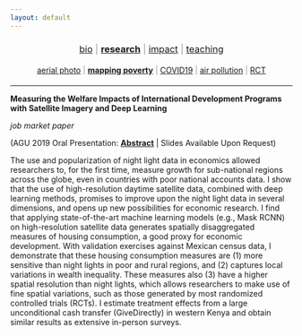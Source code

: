 ```yaml
---
layout: default
---
```


<div align="center">
	<h3 style="color: #999; font-weight: 400;">
	<a href="http://luna-yue-huang.com/index.html">bio</a> | <a href="http://luna-yue-huang.com/research.html"><b>research</b></a> | <a href="http://luna-yue-huang.com/impact.html">impact</a> | <a href="http://luna-yue-huang.com/teaching.html">teaching</a><br>
	</h3>
</div>
<div align="center">
	<h4 style="color: #999; font-weight: 400;">
	<a href="http://luna-yue-huang.com/research-aerial.html">aerial photo</a> | <a href="http://luna-yue-huang.com/research-jmp.html"><b>mapping poverty</b></a> | <a href="http://luna-yue-huang.com/research-covid19.html">COVID19</a> | <a href="http://luna-yue-huang.com/research-pollution.html">air pollution</a> | <a href="http://luna-yue-huang.com/research-rct.html">RCT</a>
	</h4>
</div>

----

__Measuring the Welfare Impacts of International Development Programs with Satellite Imagery and Deep Learning__

_job market paper_

(AGU 2019 Oral Presentation: [__Abstract__](https://agu.confex.com/agu/fm19/meetingapp.cgi/Paper/507850) &#124; Slides Available Upon Request)

The use and popularization of night light data in economics allowed researchers to, for the first time, measure growth for sub-national regions across the globe, even in countries with poor national accounts data. I show that the use of high-resolution daytime satellite data, combined with deep learning methods, promises to improve upon the night light data in several dimensions, and opens up new possibilities for economic research. I find that applying state-of-the-art machine learning models (e.g., Mask RCNN) on high-resolution satellite data generates spatially disaggregated measures of housing consumption, a good proxy for economic development. With validation exercises against Mexican census data, I demonstrate that these housing consumption measures are (1) more sensitive than night lights in poor and rural regions, and (2) captures local variations in wealth inequality. These measures also (3) have a higher spatial resolution than night lights, which allows researchers to make use of fine spatial variations, such as those generated by most randomized controlled trials (RCTs). I estimate treatment effects from a large unconditional cash transfer (GiveDirectly) in western Kenya and obtain similar results as extensive in-person surveys.
